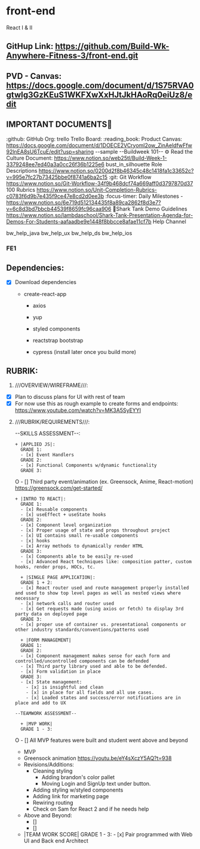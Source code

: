 # front-end

React I &amp; II

## GitHup Link: https://github.com/Build-Wk-Anywhere-Fitness-3/front-end.git

## PVD - Canvas: https://docs.google.com/document/d/1S75RVA0gtwIg3GzKEuS1WKFXwXxHJtJkHAoRq0eiUz8/edit

## IMPORTANT DOCUMENTS:pushpin:

:github: GitHub Org:
trello Trello Board:
:reading_book: Product Canvas: https://docs.google.com/document/d/1DOECE2VCryomI2ow_ZinAeldfwFfw92lnEA8sU6TcuE/edit?usp=sharing --sample
--Buildweek 101--
:gear: Read the Culture Document:
https://www.notion.so/web25tl/Build-Week-1-3379248ee7ed40a3a0cc26f36b1225e6
bust_in_silhouette Role Descriptions
https://www.notion.so/0200d2f8b46345c48c1418fa1c33652c?v=995e7fc27b73425bbe0f8741a6ba2c15
:git: Git Workflow
https://www.notion.so/Git-Workflow-34f9b468dcf74a669aff0d3797870d37
100 Rubrics
https://www.notion.so/Unit-Completion-Rubrics-c0783f6d9b7e435f9ce47e8cd2d0ee3b
:focus-timer: Daily Milestones -
https://www.notion.so/6e719d512134435f8a89ca2862f8d3e7?v=6c8d3bd7bbcb44539f8659fc96caa906
:shark:Shark Tank Demo Guidelines
https://www.notion.so/lambdaschool/Shark-Tank-Presentation-Agenda-for-Demos-For-Students-aafaadbe9e1448f8bbcce8afae11cf7b
Help Channel

bw_help_java
bw_help_ux
bw_help_ds
bw_help_ios

### FE1

## Dependencies:

- [x] Download dependencies
  - create-react-app

    - axios
    - yup
    - styled components
    - reactstrap bootstrap

    - cypress (install later once you build more)

## RUBRIK:

1. ///OVERVIEW/WIREFRAME///:

- [x] Plan to discuss plans for UI with rest of team
- [x] For now use this as rough example to create forms and endpoints: https://www.youtube.com/watch?v=MK3A5SyEYYI

2.  ///RUBRIK/REQUIREMENTS///:

    --SKILLS ASSESSMENT--:

        + |APPLIED JS|:
          GRADE 1:
          - [x] Event Handlers
          GRADE 2:
          - [x] Functional Components w/dynamic functionality
          GRADE 3:

    O - [] Third party event/animation (ex. Greensock, Anime, React-motion)
    https://greensock.com/get-started/

        + |INTRO TO REACT|:
          GRADE 1:
          - [x] Reusable components
          - [x] useEffect + useState hooks
          GRADE 2:
          - [x] Component level organization
          - [x] Proper usage of state and props throughout project
          - [x] UI contains small re-usable components
          - [x] hooks
          - [x] Array methods to dynamically render HTML
          GRADE 3:
          - [x] Components able to be easily re-used
          - [x] Advanced React techniques like: composition patter, custom hooks, render props, HOCs, tc.

          + |SINGLE PAGE APPLICATION|:
          GRADE 1 + 2:
          - [x] React router used and route management properly installed and used to show top level pages as well as nested views where necessary
          - [x] network calls and router used
          - [x] Get requests made (using axios or fetch) to display 3rd party data on deployed page
          GRADE 3:
          - [x] proper use of container vs. presentational components or other industry standards/conventions/patterns used

          + |FORM MANAGEMENT|
          GRADE 1:
          GRADE 2:
          - [x] Component management makes sense for each form and controlled/uncontrolled components can be defended
          - [x] Third party library used and able to be defended.
          - [x] Form validation in place
          GRADE 3:
          - [x] State management:
            - [x] is insightful and clean
            - [x] in place for all fields and all use cases.
            - [x] Loaded states and success/error notifications are in place and add to UX

        --TEAMWORK ASSESSMENT--

          + |MVP WORK|
          GRADE 1 - 3:

    O - [] All MVP features were built and student went above and beyond
      - MVP
      - Greensock animation
          https://youtu.be/eY4sXczY5AQ?t=938
      - Revisions/Additions:
        - Cleaning styling
          - Adding brandon's color pallet
          - Moving Login and SignUp text under button. 
        - Adding styling w/styled components
        - Adding link for marketing page
        - Rewiring routing
        - Check on Sam for React 2 and if he needs help 
      - Above and Beyond:
        - []
        - []

      
     + |TEAM WORK SCORE|
    GRADE 1 - 3: - [x] Pair programmed with Web UI and Back end Architect
